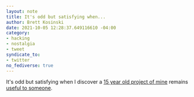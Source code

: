 ```yaml
---
layout: note
title: It's odd but satisfying when...
author: Brett Kosinski
date: 2021-10-05 12:28:37.649116610 -04:00
category:
- hacking
- nostalgia
- tweet
syndicate_to:
- twitter
no_fediverse: true
---
```

It's odd but satisfying when I discover a [15 year old project of mine](https://b-ark.ca/savsender) remains [useful to someone](https://microeducate.tech/how-can-i-back-up-a-saved-game-on-nintendo-ds/).
